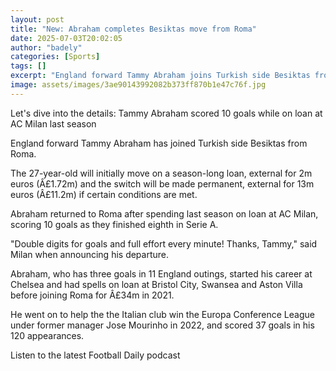 ```yaml
---
layout: post
title: "New: Abraham completes Besiktas move from Roma"
date: 2025-07-03T20:02:05
author: "badely"
categories: [Sports]
tags: []
excerpt: "England forward Tammy Abraham joins Turkish side Besiktas from Roma in a move which is a loan deal that could turn into a permanent switch."
image: assets/images/3ae90143992082b373ff870b1e47c76f.jpg
---
```


Let's dive into the details: Tammy Abraham scored 10 goals while on loan at AC Milan last season

England forward Tammy Abraham has joined Turkish side Besiktas from Roma.

The 27-year-old will initially move on a season-long loan, external for 2m euros (Â£1.72m) and the switch will be made permanent, external for 13m euros (Â£11.2m) if certain conditions are met.

Abraham returned to Roma after spending last season on loan at AC Milan, scoring 10 goals as they finished eighth in Serie A. 

"Double digits for goals and full effort every minute! Thanks, Tammy," said Milan when announcing his departure. 

Abraham, who has three goals in 11 England outings, started his career at Chelsea and had spells on loan at Bristol City, Swansea and Aston Villa before joining Roma for Â£34m in 2021.

He went on to help the the Italian club win the Europa Conference League under former manager Jose Mourinho in 2022, and scored 37 goals in his 120 appearances.

Listen to the latest Football Daily podcast

